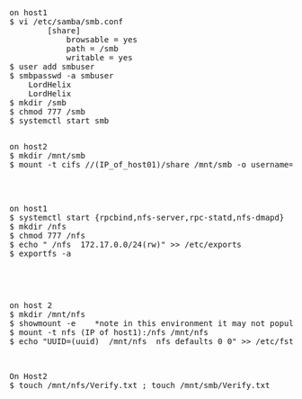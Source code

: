 <pre> 
on host1
$ vi /etc/samba/smb.conf
		[share]
			browsable = yes
			path = /smb
			writable = yes
$ user add smbuser
$ smbpasswd -a smbuser
	LordHelix
	LordHelix
$ mkdir /smb
$ chmod 777 /smb
$ systemctl start smb
</pre>

<pre> 
on host2
$ mkdir /mnt/smb
$ mount -t cifs //(IP_of_host01)/share /mnt/smb -o username=smbuser,password=LordHelix
</<pre>

<pre> 
on host1
$ systemctl start {rpcbind,nfs-server,rpc-statd,nfs-dmapd}
$ mkdir /nfs
$ chmod 777 /nfs
$ echo " /nfs  172.17.0.0/24(rw)" >> /etc/exports
$ exportfs -a
</pre>
<pre> 
on host 2
$ mkdir /mnt/nfs
$ showmount -e    *note in this environment it may not populate
$ mount -t nfs (IP of host1):/nfs /mnt/nfs
$ echo "UUID=(uuid)  /mnt/nfs  nfs defaults 0 0" >> /etc/fstab
</<pre>

<pre>
On Host2
$ touch /mnt/nfs/Verify.txt ; touch /mnt/smb/Verify.txt
</pre>
